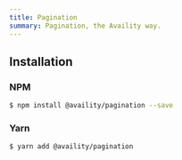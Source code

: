 ```yaml
---
title: Pagination
summary: Pagination, the Availity way.
---
```


## Installation

### NPM

```bash
$ npm install @availity/pagination --save
```

### Yarn

```bash
$ yarn add @availity/pagination
```
